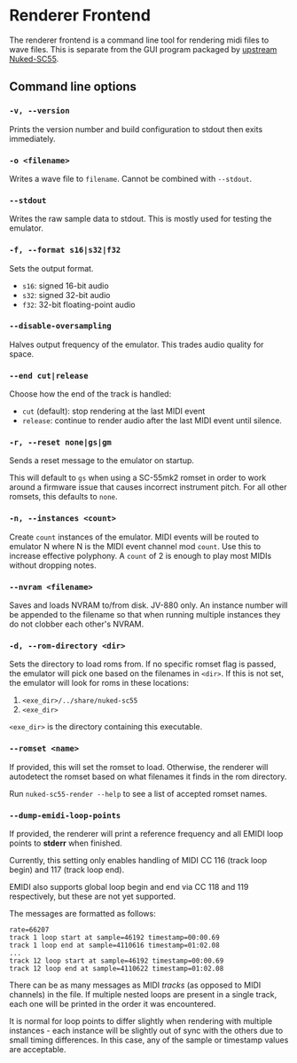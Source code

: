 # Renderer Frontend

The renderer frontend is a command line tool for rendering midi files to wave
files. This is separate from the GUI program packaged by [upstream
Nuked-SC55](https://github.com/nukeykt/Nuked-SC55).

## Command line options

### `-v, --version`

Prints the version number and build configuration to stdout then exits
immediately.

### `-o <filename>`

Writes a wave file to `filename`. Cannot be combined with `--stdout`.

### `--stdout`

Writes the raw sample data to stdout. This is mostly used for testing the
emulator.

### `-f, --format s16|s32|f32`

Sets the output format.

- `s16`: signed 16-bit audio
- `s32`: signed 32-bit audio
- `f32`: 32-bit floating-point audio

### `--disable-oversampling`

Halves output frequency of the emulator. This trades audio quality for space.

### `--end cut|release`

Choose how the end of the track is handled:

- `cut` (default): stop rendering at the last MIDI event
- `release`: continue to render audio after the last MIDI event until silence.

### `-r, --reset none|gs|gm`

Sends a reset message to the emulator on startup.

This will default to `gs` when using a SC-55mk2 romset in order to work around
a firmware issue that causes incorrect instrument pitch. For all other romsets,
this defaults to `none`.

### `-n, --instances <count>`

Create `count` instances of the emulator. MIDI events will be routed to
emulator N where N is the MIDI event channel mod `count`. Use this to increase
effective polyphony. A `count` of 2 is enough to play most MIDIs without
dropping notes.

### `--nvram <filename>`

Saves and loads NVRAM to/from disk. JV-880 only. An instance number will be
appended to the filename so that when running multiple instances they do not
clobber each other's NVRAM.

### `-d, --rom-directory <dir>`

Sets the directory to load roms from. If no specific romset flag is passed, the
emulator will pick one based on the filenames in `<dir>`. If this is not set,
the emulator will look for roms in these locations:

1. `<exe_dir>/../share/nuked-sc55`
2. `<exe_dir>`

`<exe_dir>` is the directory containing this executable.

### `--romset <name>`

If provided, this will set the romset to load. Otherwise, the renderer will
autodetect the romset based on what filenames it finds in the rom directory.

Run `nuked-sc55-render --help` to see a list of accepted romset names.

### `--dump-emidi-loop-points`

If provided, the renderer will print a reference frequency and all EMIDI loop
points to **stderr** when finished.

Currently, this setting only enables handling of MIDI CC 116 (track loop begin)
and 117 (track loop end).

EMIDI also supports global loop begin and end via CC 118 and 119 respectively,
but these are not yet supported.

The messages are formatted as follows:

```
rate=66207
track 1 loop start at sample=46192 timestamp=00:00.69
track 1 loop end at sample=4110616 timestamp=01:02.08
...
track 12 loop start at sample=46192 timestamp=00:00.69
track 12 loop end at sample=4110622 timestamp=01:02.08
```

There can be as many messages as MIDI *tracks* (as opposed to MIDI channels) in
the file. If multiple nested loops are present in a single track, each one will
be printed in the order it was encountered.

It is normal for loop points to differ slightly when rendering with multiple
instances - each instance will be slightly out of sync with the others due to
small timing differences. In this case, any of the sample or timestamp values
are acceptable.
